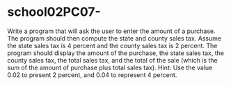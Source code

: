# school02PC07-


Write a program that will ask the user to enter the amount of a purchase. The program
should then compute the state and county sales tax. Assume the state sales tax is 4 percent
and the county sales tax is 2 percent. The program should display the amount of the purchase,
the state sales tax, the county sales tax, the total sales tax, and the total of the sale 
(which is the sum of the amount of purchase plus total sales tax). Hint: Use the value 0.02
to present 2 percent, and 0.04 to represent 4 percent.

